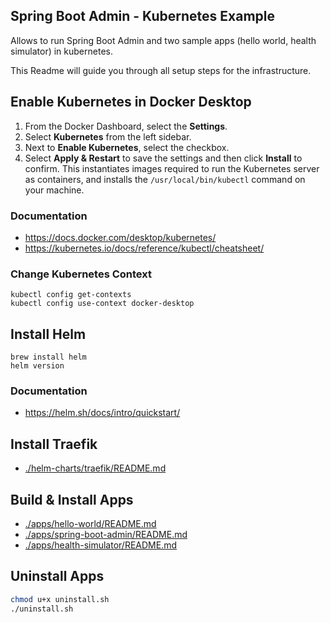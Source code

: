 ## Spring Boot Admin - Kubernetes Example

Allows to run Spring Boot Admin and two sample apps (hello world, health simulator) in kubernetes. 

This Readme will guide you through all setup steps for the infrastructure.

## Enable Kubernetes in Docker Desktop

1. From the Docker Dashboard, select the **Settings**.
2. Select **Kubernetes** from the left sidebar.
3. Next to **Enable Kubernetes**, select the checkbox.
4. Select **Apply & Restart** to save the settings and then click **Install** to confirm. This instantiates images required to run the Kubernetes server as containers, and installs the `/usr/local/bin/kubectl` command on your machine.

### Documentation

- <https://docs.docker.com/desktop/kubernetes/>
- <https://kubernetes.io/docs/reference/kubectl/cheatsheet/>

### Change Kubernetes Context

    kubectl config get-contexts
    kubectl config use-context docker-desktop

## Install Helm

    brew install helm
    helm version

### Documentation

- <https://helm.sh/docs/intro/quickstart/>

## Install Traefik

- [./helm-charts/traefik/README.md](./helm-charts/traefik/README.md)

## Build & Install Apps

- [./apps/hello-world/README.md](./apps/hello-world/README.md)
- [./apps/spring-boot-admin/README.md](./apps/spring-boot-admin/README.md)
- [./apps/health-simulator/README.md](./apps/health-simulator/README.md)

## Uninstall Apps
```bash
chmod u+x uninstall.sh
./uninstall.sh
```   